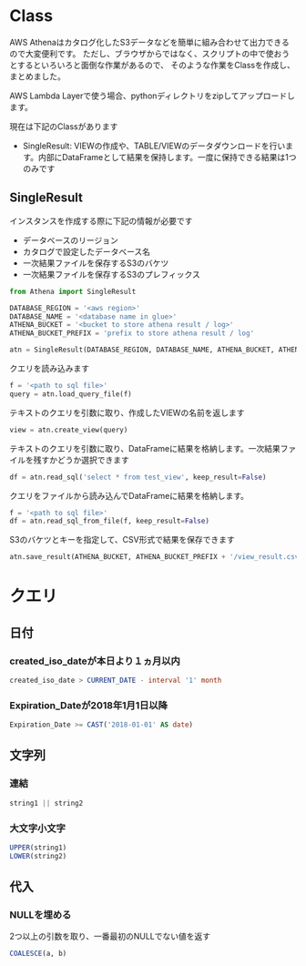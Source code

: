 # Class
AWS Athenaはカタログ化したS3データなどを簡単に組み合わせて出力できるので大変便利です。
ただし、ブラウザからではなく、スクリプトの中で使おうとするといろいろと面倒な作業があるので、
そのような作業をClassを作成し、まとめました。

AWS Lambda Layerで使う場合、pythonディレクトリをzipしてアップロードします。

現在は下記のClassがあります
- SingleResult: VIEWの作成や、TABLE/VIEWのデータダウンロードを行います。内部にDataFrameとして結果を保持します。一度に保持できる結果は1つのみです

## SingleResult
インスタンスを作成する際に下記の情報が必要です
- データベースのリージョン
- カタログで設定したデータベース名
- 一次結果ファイルを保存するS3のバケツ
- 一次結果ファイルを保存するS3のプレフィックス
```python
from Athena import SingleResult

DATABASE_REGION = '<aws region>'
DATABASE_NAME = '<database name in glue>'
ATHENA_BUCKET = '<bucket to store athena result / log>'
ATHENA_BUCKET_PREFIX = 'prefix to store athena result / log'

atn = SingleResult(DATABASE_REGION, DATABASE_NAME, ATHENA_BUCKET, ATHENA_BUCKET_PREFIX)
```

クエリを読み込みます
```python
f = '<path to sql file>'
query = atn.load_query_file(f)
```

テキストのクエリを引数に取り、作成したVIEWの名前を返します
```python
view = atn.create_view(query)
```

テキストのクエリを引数に取り、DataFrameに結果を格納します。一次結果ファイルを残すかどうか選択できます
```python
df = atn.read_sql('select * from test_view', keep_result=False)
```

クエリをファイルから読み込んでDataFrameに結果を格納します。
```python
f = '<path to sql file>'
df = atn.read_sql_from_file(f, keep_result=False)
```

S3のバケツとキーを指定して、CSV形式で結果を保存できます
```python
atn.save_result(ATHENA_BUCKET, ATHENA_BUCKET_PREFIX + '/view_result.csv')
```

# クエリ

## 日付
### created_iso_dateが本日より１ヵ月以内
```sql
created_iso_date > CURRENT_DATE - interval '1' month
```

### Expiration_Dateが2018年1月1日以降
```sql
Expiration_Date >= CAST('2018-01-01' AS date)
```

## 文字列
### 連結
```sql
string1 || string2
```

### 大文字小文字
```sql
UPPER(string1)
LOWER(string2)
```

## 代入
### NULLを埋める
2つ以上の引数を取り、一番最初のNULLでない値を返す
```sql
COALESCE(a, b)
```